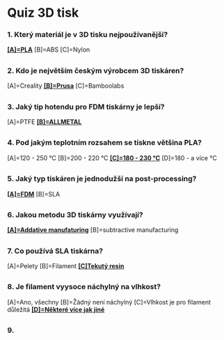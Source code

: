 # Quiz 3D tisk
### 1. Který materiál je v 3D tisku nejpoužívanější?
<ins>**[A]=PLA**</ins> 
[B]=ABS 
[C]=Nylon
##
### 2. Kdo je největším českým výrobcem 3D tiskáren?
[A]=Creality 
<ins>**[B]=Prusa**</ins>
[C]=Bamboolabs
##
### 3. Jaký tip hotendu pro FDM tiskárny je lepší?
[A]=PTFE 
<ins>**[B]=ALLMETAL**</ins>
##
### 4. Pod jakým teplotním rozsahem se tiskne většina PLA?
[A]=120 - 250 °C 
[B]=200 - 220 °C 
<ins>**[C]=180 - 230 °C**</ins> 
[D]=180 - a více °C
##
### 5. Jaký typ tiskáren je jednodužší na post-processing?
<ins>**[A]=FDM**</ins>
[B]=SLA
##
### 6. Jakou metodu 3D tiskárny využívají?
<ins>**[A]=Addative manufaturing**</ins>
[B]=subtractive manufacturing
##
### 7. Co používá SLA tiskárna?
[A]=Pelety
[B]=Filament
<ins>**[C]Tekutý resin**</ins>
##
### 8. Je filament vyysoce náchylný na vlhkost?
[A]=Ano, všechny
[B]=Žádný není náchylný
[C]=Vlhkost je pro filament důležitá
<ins>**[D]=Některé více jak jiné**</ins>
##
### 9. 




